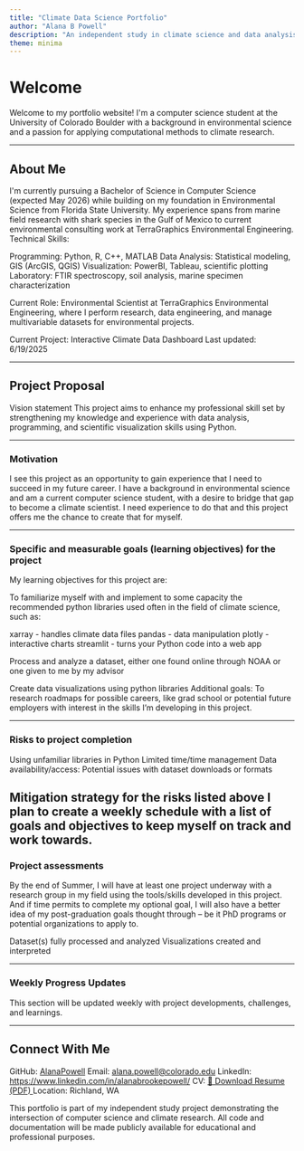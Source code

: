 ```yaml
---
title: "Climate Data Science Portfolio"
author: "Alana B Powell"
description: "An independent study in climate science and data analysis using Python"
theme: minima
---
```


# Welcome

Welcome to my portfolio website! I'm a computer science student at the University of Colorado Boulder with a background in environmental science and a passion for applying computational methods to climate research.

---

## About Me
I'm currently pursuing a Bachelor of Science in Computer Science (expected May 2026) while building on my foundation in Environmental Science from Florida State University. My experience spans from marine field research with shark species in the Gulf of Mexico to current environmental consulting work at TerraGraphics Environmental Engineering.
Technical Skills:

Programming: Python, R, C++, MATLAB
Data Analysis: Statistical modeling, GIS (ArcGIS, QGIS)
Visualization: PowerBI, Tableau, scientific plotting
Laboratory: FTIR spectroscopy, soil analysis, marine specimen characterization

Current Role: Environmental Scientist at TerraGraphics Environmental Engineering, where I perform research, data engineering, and manage multivariable datasets for environmental projects.

Current Project: Interactive Climate Data Dashboard
Last updated: 6/19/2025

---

## Project Proposal 
Vision statement
This project aims to enhance my professional skill set by strengthening my knowledge and experience with data analysis, programming, and scientific visualization skills using Python. 

---

### Motivation
I see this project as an opportunity to gain experience that I need to succeed in my future career. I have a background in environmental science and am a current computer science student, with a desire to bridge that gap to become a climate scientist. I need experience to do that and this project offers me the chance to create that for myself. 

---

### Specific and measurable goals (learning objectives) for the project
My learning objectives for this project are: 

To familiarize myself with and implement to some capacity the recommended python libraries used often in the field of climate science, such as: 	

xarray - handles climate data files 
pandas - data manipulation
plotly - interactive charts
streamlit - turns your Python code into a web app

Process and analyze a dataset, either one found online through NOAA or one given to me by my advisor

  Create data visualizations using python libraries 
  Additional goals: To research roadmaps for possible careers, like grad school or potential future employers with interest in the skills I’m developing in this project. 

---

### Risks to project completion
Using unfamiliar libraries in Python 
Limited time/time management 
Data availability/access: Potential issues with dataset downloads or formats


Mitigation strategy for the risks listed above
I plan to create a weekly schedule with a list of goals and objectives to keep myself on track and work towards. 
---
### Project assessments 
By the end of Summer, I will have at least one project underway with a research group in my field using the tools/skills developed in this project. And if time permits to complete my optional goal, I will also have a better idea of my post-graduation goals thought through – be it PhD programs or potential organizations to apply to.

Dataset(s) fully processed and analyzed
Visualizations created and interpreted

---
### Weekly Progress Updates
This section will be updated weekly with project developments, challenges, and learnings.

---

## Connect With Me

GitHub: [AlanaPowell](https://github.com/AlanaPowell)
Email: alana.powell@colorado.edu
LinkedIn: https://www.linkedin.com/in/alanabrookepowell/
CV: <a href="./assets/AB_Powell_CV_2025.pdf" target="_blank" class="btn">
  📄 Download Resume (PDF)
</a>
Location: Richland, WA


This portfolio is part of my independent study project demonstrating the intersection of computer science and climate research. All code and documentation will be made publicly available for educational and professional purposes.
